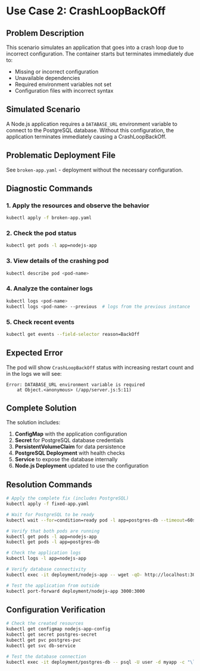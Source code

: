 # Use Case 2: CrashLoopBackOff

## Problem Description
This scenario simulates an application that goes into a crash loop due to incorrect configuration. The container starts but terminates immediately due to:
- Missing or incorrect configuration
- Unavailable dependencies
- Required environment variables not set
- Configuration files with incorrect syntax

## Simulated Scenario
A Node.js application requires a `DATABASE_URL` environment variable to connect to the PostgreSQL database. Without this configuration, the application terminates immediately causing a CrashLoopBackOff.

## Problematic Deployment File
See `broken-app.yaml` - deployment without the necessary configuration.

## Diagnostic Commands

### 1. Apply the resources and observe the behavior
```bash
kubectl apply -f broken-app.yaml
```

### 2. Check the pod status
```bash
kubectl get pods -l app=nodejs-app
```

### 3. View details of the crashing pod
```bash
kubectl describe pod <pod-name>
```

### 4. Analyze the container logs
```bash
kubectl logs <pod-name>
kubectl logs <pod-name> --previous  # logs from the previous instance
```

### 5. Check recent events
```bash
kubectl get events --field-selector reason=BackOff
```

## Expected Error
The pod will show `CrashLoopBackOff` status with increasing restart count and in the logs we will see:
```
Error: DATABASE_URL environment variable is required
    at Object.<anonymous> (/app/server.js:5:11)
```

## Complete Solution
The solution includes:
1. **ConfigMap** with the application configuration
2. **Secret** for PostgreSQL database credentials
3. **PersistentVolumeClaim** for data persistence
4. **PostgreSQL Deployment** with health checks
5. **Service** to expose the database internally
6. **Node.js Deployment** updated to use the configuration

## Resolution Commands
```bash
# Apply the complete fix (includes PostgreSQL)
kubectl apply -f fixed-app.yaml

# Wait for PostgreSQL to be ready
kubectl wait --for=condition=ready pod -l app=postgres-db --timeout=60s

# Verify that both pods are running
kubectl get pods -l app=nodejs-app
kubectl get pods -l app=postgres-db

# Check the application logs
kubectl logs -l app=nodejs-app

# Verify database connectivity
kubectl exec -it deployment/nodejs-app -- wget -qO- http://localhost:3000

# Test the application from outside
kubectl port-forward deployment/nodejs-app 3000:3000
```

## Configuration Verification
```bash
# Check the created resources
kubectl get configmap nodejs-app-config
kubectl get secret postgres-secret
kubectl get pvc postgres-pvc
kubectl get svc db-service

# Test the database connection
kubectl exec -it deployment/postgres-db -- psql -U user -d myapp -c "\l"
```
